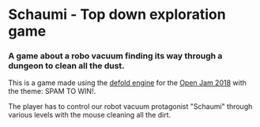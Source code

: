 # Schaumi - Top down exploration game
### A game about a robo vacuum finding its way through a dungeon to clean all the dust.

This is a game made using the [defold engine](https://www.defold.com) for the [Open Jam 2018](https://itch.io/jam/open-jam-2018) with the theme: SPAM TO WIN!.

The player has to control our robot vacuum protagonist "Schaumi" through various levels with the mouse cleaning all the dirt.
